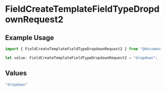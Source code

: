 # FieldCreateTemplateFieldTypeDropdownRequest2

## Example Usage

```typescript
import { FieldCreateTemplateFieldTypeDropdownRequest2 } from "@documenso/sdk-typescript/models/operations";

let value: FieldCreateTemplateFieldTypeDropdownRequest2 = "dropdown";
```

## Values

```typescript
"dropdown"
```